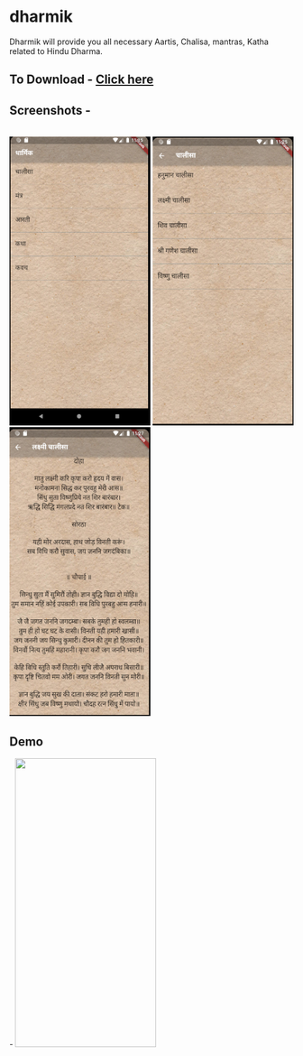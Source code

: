 # dharmik

Dharmik will provide you all necessary Aartis, Chalisa, mantras, Katha related to Hindu Dharma. 

## To Download - <a href="https://github.com/ismaan1998/Dharmik/raw/master/app.apk">Click here</a>

<h2> Screenshots -</h2><br>
<div>
<img src="Screenshots/screenshot1.PNG"  width=250, height=512, style="display:inline-block;">
<img src="Screenshots/screenshot2.PNG"  width=250, height=512, style="display:inline-block;">
<img src="Screenshots/screenshot3.PNG"  width=250, height=512, style="display:inline-block;">
</div>

<h2>Demo </h2>-

<img src="Screenshots/video.gif" width=250, height=512> 
